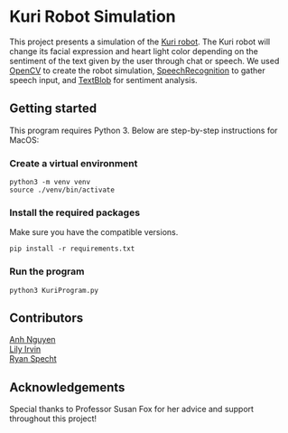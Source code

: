 # Kuri Robot Simulation
This project presents a simulation of the [Kuri robot](https://www.heykuri.com/explore-kuri/#feature-gestural-mechanics).
The Kuri robot will change its facial expression and heart light color depending on the sentiment of the text given by the 
user through chat or speech. We used [OpenCV](https://opencv.org/) to create the robot 
simulation, [SpeechRecognition](https://pypi.org/project/SpeechRecognition/) to gather speech input, and 
[TextBlob](https://textblob.readthedocs.io/en/dev/) for sentiment analysis.
## Getting started
This program requires Python 3. Below are step-by-step instructions for MacOS:
### Create a virtual environment
```
python3 -m venv venv 
source ./venv/bin/activate
```
### Install the required packages
Make sure you have the compatible versions.
```
pip install -r requirements.txt 
```
### Run the program
```
python3 KuriProgram.py
```
## Contributors
[Anh Nguyen](https://github.com/theang66) <br>
[Lily Irvin](https://github.com/lirvin123) <br>
[Ryan Specht](https://github.com/rspecht) 
## Acknowledgements
Special thanks to Professor Susan Fox for her advice and support throughout this project!